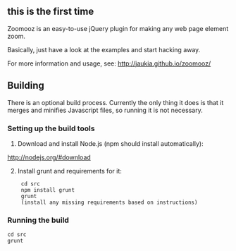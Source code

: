 ## this is the first time

Zoomooz is an easy-to-use jQuery plugin for making any web page element zoom.

Basically, just have a look at the examples and start hacking away.

For more information and usage, see: http://jaukia.github.io/zoomooz/

## Building

There is an optional build process. Currently the only thing it does is that it merges and minifies Javascript files, so running it is not necessary.

### Setting up the build tools

1. Download and install Node.js (npm should install automatically):

  http://nodejs.org/#download
    
2. Install grunt and requirements for it:

        cd src
        npm install grunt
        grunt
        (install any missing requirements based on instructions)

### Running the build

    cd src
    grunt
